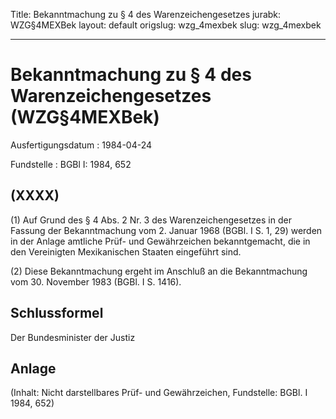 Title: Bekanntmachung zu § 4 des Warenzeichengesetzes
jurabk: WZG§4MEXBek
layout: default
origslug: wzg_4mexbek
slug: wzg_4mexbek

---

# Bekanntmachung zu § 4 des Warenzeichengesetzes (WZG§4MEXBek)

Ausfertigungsdatum
:   1984-04-24

Fundstelle
:   BGBl I: 1984, 652



## (XXXX)

(1) Auf Grund des § 4 Abs. 2 Nr. 3 des Warenzeichengesetzes in der
Fassung der Bekanntmachung vom 2. Januar 1968 (BGBl. I S. 1, 29)
werden in der Anlage amtliche Prüf- und Gewährzeichen bekanntgemacht,
die in den Vereinigten Mexikanischen Staaten eingeführt sind.

(2) Diese Bekanntmachung ergeht im Anschluß an die Bekanntmachung vom
30\. November 1983 (BGBl. I S. 1416).


## Schlussformel

Der Bundesminister der Justiz


## Anlage

(Inhalt: Nicht darstellbares Prüf- und Gewährzeichen,
Fundstelle: BGBl. I 1984, 652)

